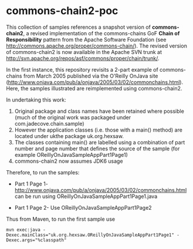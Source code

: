 commons-chain2-poc
==================

This collection of samples references a snapshot version of **commons-chain2**, a revised implementation of 
the commons-chains GoF **Chain of Responsibility** pattern from the Apache Software Foundation (see http://commons.apache.org/proper/commons-chain/). 
The revised version of commons-chain2 is now available in the Apache SVN trunk at http://svn.apache.org/repos/asf/commons/proper/chain/trunk/. 

In the first instance, this repository revisits a 2-part example of commons-chains from March 2005  published via 
the O'Reilly OnJava site (http://www.onjava.com/pub/a/onjava/2005/03/02/commonchains.html). Here, the samples illustrated
are reimplemented using commons-chain2. 

In undertaking this work:

1. Original package and class names have been retained where possible (much of the original work was packaged under com.jadecove.chain.sample)
2. However the application classes (i.e. those with a main() method) are located under ukthe package uk.org.hexsaw.
3. The classes containing main() are labelled using a combination of part number and page number that defines the source of the sample (for example OReillyOnJavaSampleAppPart1Page1)
4. commons-chain2 now assumes JDK6 usage

Therefore, to run the samples:

* Part 1 Page 1- http://www.onjava.com/pub/a/onjava/2005/03/02/commonchains.html can be run using OReillyOnJavaSampleAppPart1Page1.java

* Part 1 Page 2- Use OReillyOnJavaSampleAppPart1Page2

Thus from Maven, to run the first sample use

	mvn exec:java -Dexec.mainClass="uk.org.hexsaw.OReillyOnJavaSampleAppPart1Page1" -Dexec.args="%classpath"